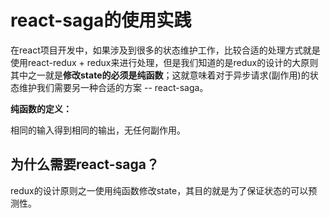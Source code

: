# react-saga的使用实践

在react项目开发中，如果涉及到很多的状态维护工作，比较合适的处理方式就是使用react-redux + redux来进行处理，但是我们知道的是redux的设计的大原则其中之一就是**修改state的必须是纯函数**；这就意味着对于异步请求(副作用)的状态维护我们需要另一种合适的方案 -- react-saga。

**纯函数的定义：**

相同的输入得到相同的输出，无任何副作用。

## 为什么需要react-saga？

redux的设计原则之一使用纯函数修改state，其目的就是为了保证状态的可以预测性。







